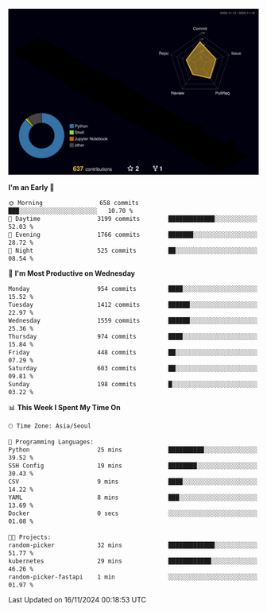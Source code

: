 <!-- ![Header](./github-header-image.png) -->

<!-- <div align="center">
  <img src="https://ziadoua.github.io/m3-Markdown-Badges/badges/FastAPI/fastapi1.svg" />&nbsp
  <img src="https://ziadoua.github.io/m3-Markdown-Badges/badges/Git/git1.svg" />&nbsp
  <img src="https://ziadoua.github.io/m3-Markdown-Badges/badges/Linux/linux2.svg" />&nbsp
  <img src="https://ziadoua.github.io/m3-Markdown-Badges/badges/PostgreSQL/postgresql3.svg" />&nbsp
  <img src="https://ziadoua.github.io/m3-Markdown-Badges/badges/Python/python3.svg" />&nbsp
</div> -->

![](./profile-3d-contrib/profile-night-rainbow.svg)

<!--START_SECTION:waka-->
**I'm an Early 🐤** 

```text
🌞 Morning                658 commits         ███░░░░░░░░░░░░░░░░░░░░░░   10.70 % 
🌆 Daytime                3199 commits        █████████████░░░░░░░░░░░░   52.03 % 
🌃 Evening                1766 commits        ███████░░░░░░░░░░░░░░░░░░   28.72 % 
🌙 Night                  525 commits         ██░░░░░░░░░░░░░░░░░░░░░░░   08.54 % 
```
📅 **I'm Most Productive on Wednesday** 

```text
Monday                   954 commits         ████░░░░░░░░░░░░░░░░░░░░░   15.52 % 
Tuesday                  1412 commits        ██████░░░░░░░░░░░░░░░░░░░   22.97 % 
Wednesday                1559 commits        ██████░░░░░░░░░░░░░░░░░░░   25.36 % 
Thursday                 974 commits         ████░░░░░░░░░░░░░░░░░░░░░   15.84 % 
Friday                   448 commits         ██░░░░░░░░░░░░░░░░░░░░░░░   07.29 % 
Saturday                 603 commits         ██░░░░░░░░░░░░░░░░░░░░░░░   09.81 % 
Sunday                   198 commits         █░░░░░░░░░░░░░░░░░░░░░░░░   03.22 % 
```


📊 **This Week I Spent My Time On** 

```text
🕑︎ Time Zone: Asia/Seoul

💬 Programming Languages: 
Python                   25 mins             ██████████░░░░░░░░░░░░░░░   39.52 % 
SSH Config               19 mins             ████████░░░░░░░░░░░░░░░░░   30.43 % 
CSV                      9 mins              ████░░░░░░░░░░░░░░░░░░░░░   14.22 % 
YAML                     8 mins              ███░░░░░░░░░░░░░░░░░░░░░░   13.69 % 
Docker                   0 secs              ░░░░░░░░░░░░░░░░░░░░░░░░░   01.08 % 

🐱‍💻 Projects: 
random-picker            32 mins             █████████████░░░░░░░░░░░░   51.77 % 
kubernetes               29 mins             ████████████░░░░░░░░░░░░░   46.26 % 
random-picker-fastapi    1 min               ░░░░░░░░░░░░░░░░░░░░░░░░░   01.97 % 
```


 Last Updated on 16/11/2024 00:18:53 UTC
<!--END_SECTION:waka-->




